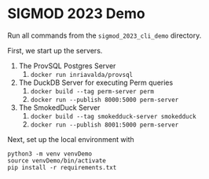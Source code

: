 SIGMOD 2023 Demo
====

Run all commands from the `sigmod_2023_cli_demo` directory.

First, we start up the servers.

1. The ProvSQL Postgres Server
   1. `docker run inriavalda/provsql`
2. The DuckDB Server for executing Perm queries
   1. `docker build --tag perm-server perm`
   2. `docker run --publish 8000:5000 perm-server`
3. The SmokedDuck Server
   1. `docker build --tag smokedduck-server smokedduck`
   2. `docker run --publish 8001:5000 perm-server`

Next, set up the local environment with
```shell
python3 -m venv venvDemo
source venvDemo/bin/activate
pip install -r requirements.txt
```
